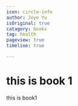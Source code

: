```yaml
---
icon: circle-info
author: Joye Yu
isOriginal: true
catagory: books
tag: health
pageview: true
timeline: true

---
```


# this is book 1

this is book1
